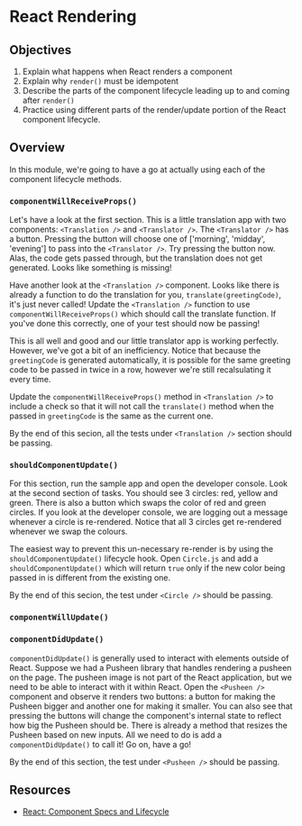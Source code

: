 # React Rendering

## Objectives

1. Explain what happens when React renders a component
2. Explain why `render()` must be idempotent
3. Describe the parts of the component lifecycle leading up to and coming after
   `render()`
4. Practice using different parts of the render/update portion of the React
   component lifecycle.

## Overview

In this module, we're going to have a go at actually using each of the component lifecycle methods.

### `componentWillReceiveProps()`
Let's have a look at the first section. This is a little translation app with two components: `<Translation />` and
`<Translator />`. The `<Translator />` has a button. Pressing the button will choose one of ['morning', 'midday', 'evening']
to pass into the `<Translator />`. Try pressing the button now. Alas, the code gets passed through, but the translation does
not get generated. Looks like something is missing!

Have another look at the `<Translation />` component. Looks like there is already a function to do the translation for
you, `translate(greetingCode)`, it's just never called! Update the `<Translation />` function to use
`componentWillReceiveProps()` which should call the translate function. If you've done this correctly, one of your
test should now be passing!

This is all well and good and our little translator app is working perfectly. However, we've got a bit of an
inefficiency. Notice that because the `greetingCode` is generated automatically, it is possible for the same greeting
code to be passed in twice in a row, however we're still recalsulating it every time.

Update the `componentWillReceiveProps()` method in `<Translation />` to include a check so that it will not call the
`translate()` method when the passed in `greetingCode` is the same as the current one.

By the end of this secion, all the tests under `<Translation />` section should be passing.


### `shouldComponentUpdate()`
For this section, run the sample app and open the developer console. Look at the second section of tasks. You should
see 3 circles: red, yellow and green. There is also a button which swaps the color of red and green circles. If you look
at the developer console, we are logging out a message whenever a circle is re-rendered. Notice that all 3 circles get
re-rendered whenever we swap the colours.

The easiest way to prevent this un-necessary re-render is by using the `shouldComponentUpdate()` lifecycle hook. Open
`Circle.js` and add a `shouldComponentUpdate()` which will return `true` only if the new color being passed in is different
from the existing one.

By the end of this secion, the test under `<Circle />` should be passing.


### `componentWillUpdate()`


### `componentDidUpdate()`
`componentDidUpdate()` is generally used to interact with elements outside of React. Suppose we had a Pusheen library that
handles rendering a pusheen on the page. The pusheen image is not part of the React application, but we need to be able to
interact with it within React. Open the `<Pusheen />` component and observe it renders two buttons: a button for making the
Pusheen bigger and another one for making it smaller. You can also see that pressing the buttons will change the component's
internal state to reflect how big the Pusheen should be. There is already a method that resizes the Pusheen based on new
inputs. All we need to do is add a `componentDidUpdate()` to call it! Go on, have a go!

By the end of this section, the test under `<Pusheen />` should be passing.

## Resources

- [React: Component Specs and Lifecycle](https://github.com/learn-co-curriculum/react-rendering)
